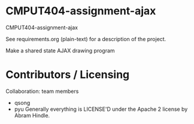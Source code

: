 CMPUT404-assignment-ajax
==============================

CMPUT404-assignment-ajax

See requirements.org (plain-text) for a description of the project.

Make a shared state AJAX drawing program

Contributors / Licensing
========================

Collaboration: team members

* qsong
* pyu
Generally everything is LICENSE'D under the Apache 2 license by Abram Hindle.


